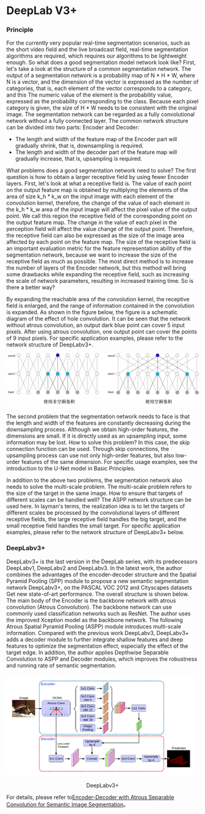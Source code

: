 # DeepLab V3+
### **Principle**

For the currently very popular real-time segmentation scenarios, such as the short video field and the live broadcast field, real-time segmentation algorithms are required, which requires our algorithms to be lightweight enough. So what does a good segmentation model network look like? First, let's take a look at the structure of a common segmentation network. The output of a segmentation network is a probability map of N * H * W, where N is a vector, and the dimension of the vector is expressed as the number of categories, that is, each element of the vector corresponds to a category, and this The numeric value of the element is the probability value, expressed as the probability corresponding to the class. Because each pixel category is given, the size of H * W needs to be consistent with the original image. The segmentation network can be regarded as a fully convolutional network without a fully connected layer. The common network structure can be divided into two parts: Encoder and Decoder:

- The length and width of the feature map of the Encoder part will gradually shrink, that is, downsampling is required.
- The length and width of the decoder part of the feature map will gradually increase, that is, upsampling is required.

What problems does a good segmentation network need to solve? The first question is how to obtain a larger receptive field by using fewer Encoder layers. First, let's look at what a receptive field is. The value of each point on the output feature map is obtained by multiplying the elements of the area of size k_h * k_w on the input image with each element of the convolution kernel, therefore, the change of the value of each element in the k_h * k_w area of the input image will affect the pixel value of the output point. We call this region the receptive field of the corresponding point on the output feature map. The change in the value of each pixel in the perception field will affect the value change of the output point. Therefore, the receptive field can also be expressed as the size of the image area affected by each point on the feature map. The size of the receptive field is an important evaluation metric for the feature representation ability of the segmentation network, because we want to increase the size of the receptive field as much as possible. The most direct method is to increase the number of layers of the Encoder network, but this method will bring some drawbacks while expanding the receptive field, such as increasing the scale of network parameters, resulting in increased training time. So is there a better way?

By expanding the reachable area of the convolution kernel, the receptive field is enlarged, and the range of information contained in the convolution is expanded. As shown in the figure below, the figure is a schematic diagram of the effect of hole convolution. It can be seen that the network without atrous convolution, an output dark blue point can cover 5 input pixels. After using atrous convolution, one output point can cover the points of 9 input pixels. For specific application examples, please refer to the network structure of DeepLabv3+.

![](./images/convolution.png)

The second problem that the segmentation network needs to face is that the length and width of the features are constantly decreasing during the downsampling process. Although we obtain high-order features, the dimensions are small. If it is directly used as an upsampling input, some information may be lost. How to solve this problem? In this case, the skip connection function can be used. Through skip connections, the upsampling process can use not only high-order features, but also low-order features of the same dimension. For specific usage examples, see the introduction to the U-Net model in Basic Principles.

In addition to the above two problems, the segmentation network also needs to solve the multi-scale problem. The multi-scale problem refers to the size of the target in the same image. How to ensure that targets of different scales can be handled well? The ASPP network structure can be used here. In layman's terms, the realization idea is to let the targets of different scales be processed by the convolutional layers of different receptive fields, the large receptive field handles the big target, and the small receptive field handles the small target. For specific application examples, please refer to the network structure of DeepLabv3+ below.

### DeepLabv3+

DeepLabv3+ is the last version in the DeepLab series, with its predecessors DeepLabv1, DeepLabv2 and DeepLabv3. In the latest work, the author combines the advantages of the encoder-decoder structure and the Spatial Pyramid Pooling (SPP) module to propose a new semantic segmentation network DeepLabv3+, on the PASCAL VOC 2012 and Cityscapes datasets Get new state-of-art performance.
The overall structure is shown below. The main body of the Encoder is the backbone network with atrous convolution (Atrous Convolution). The backbone network can use commonly used classification networks such as ResNet. The author uses the improved Xception model as the backbone network. The following Atrous Spatial Pyramid Pooling (ASPP) module introduces multi-scale information. Compared with the previous work DeepLabv3, DeepLabv3+ adds a decoder module to further integrate shallow features and deep features to optimize the segmentation effect, especially the effect of the target edge. In addition, the author applies Depthwise Separable Convolution to ASPP and Decoder modules, which improves the robustness and running rate of semantic segmentation.

![](./images/deeplabv3+.png)

<div align = "center">DeepLabv3+</div>

For details, please refer to[Encoder-Decoder with Atrous Separable Convolution for Semantic Image Segmentation](https://arxiv.org/abs/1802.02611)。
